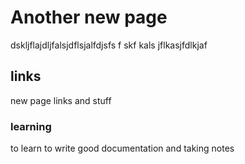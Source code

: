 # Another new page

dskljflajdljfalsjdflsjalfdjsfs f skf kals jflkasjfdlkjaf

## links

new page links and stuff

### learning

to learn to write good documentation and taking notes
